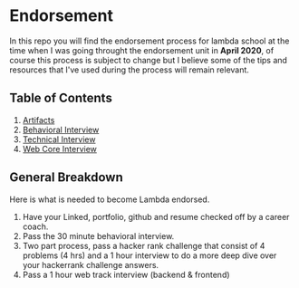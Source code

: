 # Endorsement

In this repo you will find the endorsement process for lambda school at the time when I was going throught the endorsement unit in **April 2020**, of course this process is subject to change but I believe some of the tips and resources that I've used during the process will remain relevant.

## Table of Contents

1. [Artifacts](./Artifacts/Index.md)
2. [Behavioral Interview](./Behavioral_Interview/Index.md)
3. [Technical Interview](./Technical_Interview/Index.md)
4. [Web Core Interview](./Webcore_Interview/Index.md)

## General Breakdown

Here is what is needed to become Lambda endorsed.

1. Have your Linked, portfolio, github and resume checked off by a career coach.
2. Pass the 30 minute behavioral interview.
3. Two part process, pass a hacker rank challenge that consist of 4 problems (4 hrs) and a 1 hour interview to do a more deep dive over your hackerrank challenge answers.
4. Pass a 1 hour web track interview (backend & frontend)

